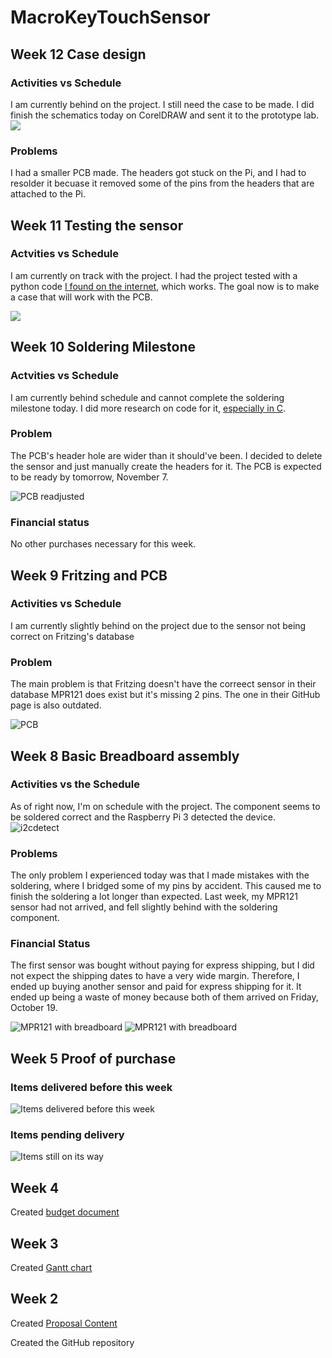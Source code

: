 MacroKeyTouchSensor
===============

Week 12 Case design
------
### Activities vs Schedule
I am currently behind on the project.  I still need the case to be made.  I did finish the schematics today on CorelDRAW and sent it to the prototype lab.
![](index_src/case.png)

### Problems
I had a smaller PCB made.  The headers got stuck on the Pi, and I had to resolder it becuase it removed some of the pins from the headers that are attached to the Pi.

Week 11 Testing the sensor
------------------------
### Actvities vs Schedule
I am currently on track with the project.  I had the project tested with a python code [I found on the internet](https://www.mbtechworks.com/projects/mpr121-capacitive-touch-for-raspberry-pi-project.html), which works.  The goal now is to make a case that will work with the PCB.

![](index_src/MPR121_test_res.png)

Week 10 Soldering Milestone
-----------------

### Actvities vs Schedule
I am currently behind schedule and cannot complete the soldering milestone today.  I did more research on code for it, [especially in C](https://github.com/sparkfun/MPR121_Capacitive_Touch_Breakout/blob/master/Firmware/MPR121Q/C%20code/main.c).

### Problem
The PCB's header hole are wider than it should've been.  I decided to delete the sensor and just manually create the headers for it.  The PCB is expected to be ready by tomorrow, November 7.

![PCB readjusted](index_src/MacroKeyTouchSensor2_pcb_adjust.jpg)

### Financial status
No other purchases necessary for this week.

###

Week 9 Fritzing and PCB
--------------

### Activities vs Schedule
I am currently slightly behind on the project due to the sensor not being correct on Fritzing's database

### Problem
The main problem is that Fritzing doesn't have the correect sensor in their database MPR121 does exist but it's missing 2 pins.  The one in their GitHub page is also outdated.

![PCB](index_src/MacroKeyTouchSensor2_pcb.jpg)


Week 8 Basic Breadboard assembly
---------------
### Activities vs the Schedule
As of right now, I'm on schedule with the project.  The component seems to be soldered correct and the Raspberry Pi 3 detected the device.
![i2cdetect](index_src/Screenshot_20181023_123447.png)

### Problems
The only problem I experienced today was that I made mistakes with the soldering, where I bridged some of my pins by accident.  This caused me to finish the soldering a lot longer than expected.  Last week, my MPR121 sensor had not arrived, and fell slightly behind with the soldering component.

### Financial Status
The first sensor was bought without paying for express shipping, but I did not expect the shipping dates to have a very wide margin.  Therefore, I ended up buying another sensor and paid for express shipping for it.  It ended up being a waste of money because both of them arrived on Friday, October 19.

![MPR121 with breadboard](index_src/IMG_20181023_122640.jpg)
![MPR121 with breadboard](index_src/IMG_20181023_122640.jpg)


Week 5 Proof of purchase
-------------
### Items delivered before this week
![Items delivered before this week](index_src/Delivered_priorWk5.png)

### Items pending delivery
![Items still on its way](index_src/Pending_priorWk5.png)

Week 4
---------------

Created [budget document](Documentation/JonasGamao_N01198081_budget.xlsx)

Week 3
----------------

Created [Gantt chart](Documentation/Gantt.gan)

Week 2
---------------

Created [Proposal Content](Documentation/ProposalContentJonasGamao.xlsx)

Created the GitHub repository